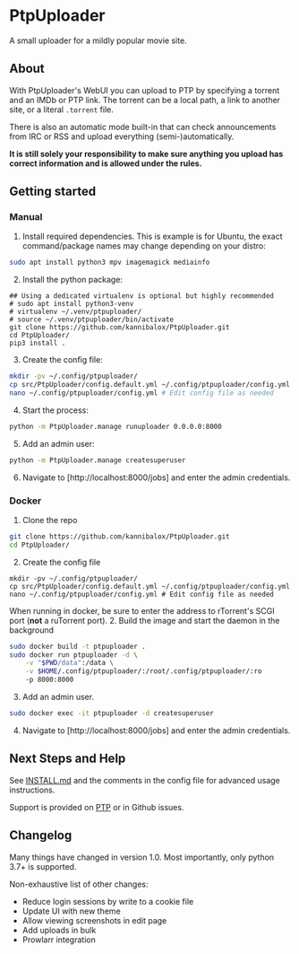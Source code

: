 # PtpUploader

A small uploader for a mildly popular movie site.

## About

With PtpUploader's WebUI you can upload to PTP by specifying a torrent and an IMDb or PTP link. The torrent
can be a local path, a link to another site, or a literal `.torrent` file.

There is also an automatic mode built-in that can check announcements from IRC or RSS and upload everything
(semi-)automatically.

**It is still solely your responsibility to make sure anything you upload has correct information
and is allowed under the rules.**

## Getting started

### Manual

1. Install required dependencies.
This is example is for Ubuntu, the exact command/package names may change depending on your distro:
```bash
sudo apt install python3 mpv imagemagick mediainfo
```
2. Install the python package:
```
## Using a dedicated virtualenv is optional but highly recommended
# sudo apt install python3-venv
# virtualenv ~/.venv/ptpuploader/
# source ~/.venv/ptpuploader/bin/activate
git clone https://github.com/kannibalox/PtpUploader.git
cd PtpUploader/
pip3 install .
```
3. Create the config file:
```bash
mkdir -pv ~/.config/ptpuploader/
cp src/PtpUploader/config.default.yml ~/.config/ptpuploader/config.yml
nano ~/.config/ptpuploader/config.yml # Edit config file as needed
```
4. Start the process:
```bash
python -m PtpUploader.manage runuploader 0.0.0.0:8000
```
5. Add an admin user:
```bash
python -m PtpUploader.manage createsuperuser
```
6. Navigate to [http://localhost:8000/jobs] and enter the admin credentials.

### Docker

1. Clone the repo
```bash
git clone https://github.com/kannibalox/PtpUploader.git
cd PtpUploader/
```
2. Create the config file
```
mkdir -pv ~/.config/ptpuploader/
cp src/PtpUploader/config.default.yml ~/.config/ptpuploader/config.yml
nano ~/.config/ptpuploader/config.yml # Edit config file as needed
```
When running in docker, be sure to enter the address to rTorrent's SCGI port (**not** a ruTorrent port).
2. Build the image and start the daemon in the background
```bash
sudo docker build -t ptpuploader .
sudo docker run ptpuploader -d \
    -v "$PWD/data":/data \
    -v $HOME/.config/ptpuploader/:/root/.config/ptpuploader/:ro
    -p 8000:8000
```
3. Add an admin user.
```bash
sudo docker exec -it ptpuploader -d createsuperuser
```
4. Navigate to [http://localhost:8000/jobs] and enter the admin credentials.

## Next Steps and Help

See [INSTALL.md](INSTALL.md) and the comments in the config file for advanced usage instructions.

Support is provided on [PTP](https://passthepopcorn.me/forums.php?action=viewthread&threadid=9245) or in Github issues.

## Changelog

Many things have changed in version 1.0. Most importantly, only python 3.7+ is supported.

Non-exhaustive list of other changes:
- Reduce login sessions by write to a cookie file
- Update UI with new theme
- Allow viewing screenshots in edit page
- Add uploads in bulk
- Prowlarr integration
